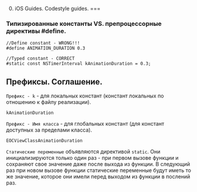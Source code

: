 0. iOS Guides. Codestyle guides.
=== 

### Типизированные константы VS. препроцессорные директивы #define.

```objc
//Define constant - WRONG!!!
#define ANIMATION_DURATION 0.3
```

```objc
//Typed constant - CORRECT
#static const NSTimerInterval kAnimationDuration = 0.3;
```

## Префиксы. Соглашение.

```Префикс - k``` - для локальных констант (констант локальных по отношению к файлу реализации).
```
kAnimationDuration
```

```Префикс - Имя класса``` - для глобальных констант (для констант доступных за пределами класса).
```
EOCViewClassAnimationDuration
```

``` Статические переменные ``` объявляются директивой ``` static ```. Они инициализируются только один раз - при первом вызове функции и сохраняют свое значение даже после выхода из функции. В следующий раз при новом вызове функции статические переменные будут иметь то же значение, которое они имели перед выходом из функции в послений раз.







